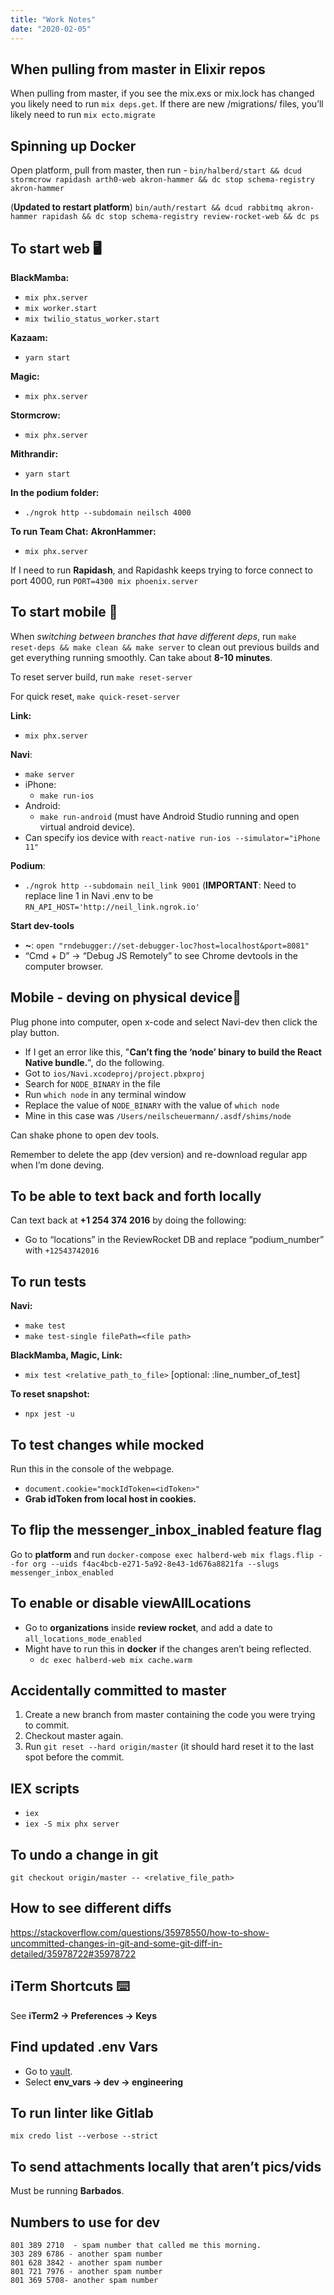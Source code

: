 ```yaml
--- 
title: "Work Notes" 
date: "2020-02-05" 
---
```



## When pulling from master in Elixir repos

When pulling from master, if you see the mix.exs or mix.lock has changed you
likely need to run `mix deps.get`. If there are new /migrations/ files, you’ll
likely need to run `mix ecto.migrate`


## Spinning up Docker

Open platform, pull from master, then run - `bin/halberd/start && dcud stormcrow
rapidash arth0-web akron-hammer && dc stop schema-registry akron-hammer`

(**Updated to restart platform**) `bin/auth/restart && dcud rabbitmq akron-hammer
rapidash && dc stop schema-registry review-rocket-web && dc ps`


## To start web 🖥

**BlackMamba:**
- `mix phx.server`
- `mix worker.start`
- `mix twilio_status_worker.start`

**Kazaam:** 
- `yarn start`

**Magic:** 
- `mix phx.server`

**Stormcrow:** 
- `mix phx.server`

**Mithrandir:** 
- `yarn start`

**In the podium folder:** 
- `./ngrok http --subdomain neilsch 4000`

**To run Team Chat:**
**AkronHammer:** 
- `mix phx.server`

If I need to run **Rapidash**, and Rapidashk keeps trying to force connect to port 4000, run `PORT=4300 mix phoenix.server`


## To start mobile 📱

When *switching between branches that have different deps*, run `make reset-deps &&
make clean && make server` to clean out previous builds and get everything
running smoothly. Can take about **8-10 minutes**.

To reset server build, run `make reset-server`

For quick reset, `make quick-reset-server`

**Link:** 
- `mix phx.server` 

**Navi**: 
- `make server`  
- iPhone: 
  - `make run-ios` 
- Android:
  - `make run-android` (must have Android Studio running and open virtual android device).  
- Can specify ios device with `react-native run-ios --simulator="iPhone 11"`

**Podium**: 
- `./ngrok http --subdomain neil_link 9001` (**IMPORTANT**:
Need to replace line 1 in Navi .env to be
`RN_API_HOST='http://neil_link.ngrok.io'` 

**Start dev-tools** 
- **~**: `open "rndebugger://set-debugger-loc?host=localhost&port=8081"` 
- “Cmd + D” -> “Debug JS Remotely” to see Chrome devtools in the computer
  browser.


## Mobile - deving on physical device📱

  Plug phone into computer, open x-code and select Navi-dev then click the play button. 
  - If I get an error like this, "**Can’t fing the ‘node’ binary to build the React Native bundle.**", do the following.
  - Got to `ios/Navi.xcodeproj/project.pbxproj`
  - Search for `NODE_BINARY` in the file
  - Run `which node` in any terminal window
  - Replace the value of `NODE_BINARY` with the value of `which node`
  - Mine in this case was `/Users/neilscheuermann/.asdf/shims/node`

  Can shake phone to open dev tools.

Remember to delete the app (dev version) and re-download regular app when I’m done deving.


## To be able to text back and forth locally

Can text back at **+1 254 374 2016** by doing the following:
- Go to “locations” in the ReviewRocket DB and replace “podium_number” with `+12543742016`


## To run tests

**Navi:**
- `make test`
- `make test-single filePath=<file path>` 

**BlackMamba, Magic, Link:**
- `mix test <relative_path_to_file>` [optional: :line_number_of_test]

**To reset snapshot:** 
- `npx jest -u`


## To test changes while mocked
Run this in the console of the webpage.
- `document.cookie="mockIdToken=<idToken>"`
- **Grab idToken from local host in cookies.**


## To flip the messenger_inbox_inabled feature flag
Go to **platform** and run `docker-compose exec halberd-web mix flags.flip --for org
--uids f4ac4bcb-e271-5a92-8e43-1d676a8821fa --slugs messenger_inbox_enabled`


## To enable or disable viewAllLocations
- Go to **organizations** inside **review rocket**, and add a date to `all_locations_mode_enabled`
- Might have to run this in **docker** if the changes aren’t being reflected.
  - `dc exec halberd-web mix cache.warm`


## Accidentally committed to master
1. Create a new branch from master containing the code you were trying to commit.
2. Checkout master again.
3. Run `git reset --hard origin/master` (it should hard reset it to the last spot before the commit.


## IEX scripts
- `iex`
- `iex -S mix phx server`


## To undo a change in git
`git checkout origin/master -- <relative_file_path>`


## How to see different diffs
https://stackoverflow.com/questions/35978550/how-to-show-uncommitted-changes-in-git-and-some-git-diff-in-detailed/35978722#35978722


## iTerm Shortcuts ⌨️
See **iTerm2 -> Preferences -> Keys**


## Find updated .env Vars
- Go to [vault](https://vault.podium-dev.com/ui/vault/secrets).
- Select **env_vars -> dev -> engineering**


## To run linter like Gitlab
`mix credo list --verbose --strict`


## To send attachments locally that aren’t pics/vids
Must be running **Barbados**.


## Numbers to use for dev
    801 389 2710  - spam number that called me this morning.
    303 289 6786 - another spam number
    801 628 3842 - another spam number
    801 721 7976 - another spam number
    801 369 5708- another spam number

